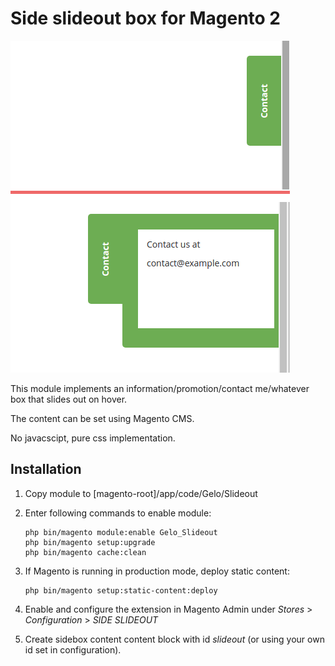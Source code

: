 # Side slideout box for Magento 2

![image](screenshot.png)

This module implements an information/promotion/contact me/whatever box that slides out on hover.

The content can be set using Magento CMS.

No javacscipt, pure css implementation.

## Installation

1. Copy module to [magento-root]/app/code/Gelo/Slideout

2. Enter following commands to enable module:

   ```
   php bin/magento module:enable Gelo_Slideout
   php bin/magento setup:upgrade
   php bin/magento cache:clean
   ```

3. If Magento is running in production mode, deploy static content: 

   ```
   php bin/magento setup:static-content:deploy
   ```

4. Enable and configure the extension in Magento Admin under *Stores* >
   *Configuration* > *SIDE SLIDEOUT*
   
5. Create sidebox content content block with id *slideout* (or using your own id set in configuration).


